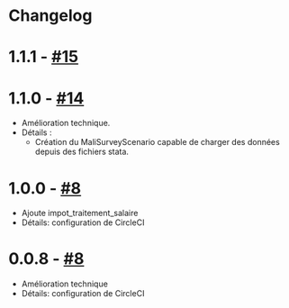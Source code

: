# Changelog

# 1.1.1 - [#15](https://github.com/openfisca/openfisca-mal/pull/15)


# 1.1.0 - [#14](https://github.com/openfisca/openfisca-mal/pull/14)

* Amélioration technique.
* Détails :
  - Création du MaliSurveyScenario capable de charger des données depuis des fichiers stata.

# 1.0.0 - [#8](https://github.com/openfisca/openfisca-mal/pull/8)

* Ajoute impot_traitement_salaire
* Détails: configuration de CircleCI


# 0.0.8 - [#8](https://github.com/openfisca/openfisca-mal/pull/8)

* Amélioration technique
* Détails: configuration de CircleCI
